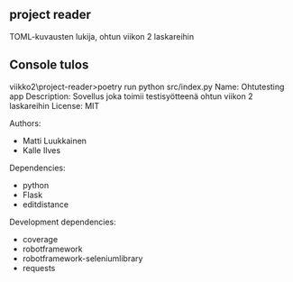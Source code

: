 ## project reader

TOML-kuvausten lukija, ohtun viikon 2 laskareihin

## Console tulos

viikko2\project-reader>poetry run python src/index.py
Name: Ohtutesting app
Description: Sovellus joka toimii testisyötteenä ohtun viikon 2 laskareihin
License: MIT

Authors:
- Matti Luukkainen
- Kalle Ilves

Dependencies:
- python
- Flask
- editdistance

Development dependencies:
- coverage
- robotframework
- robotframework-seleniumlibrary
- requests
